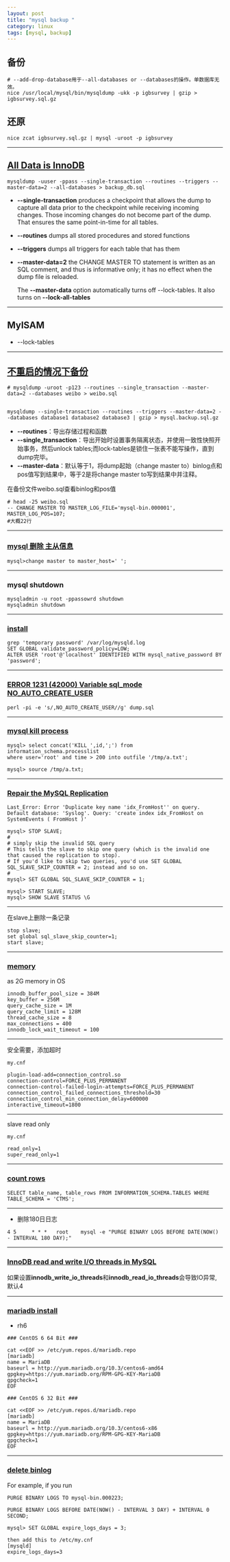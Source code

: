 ```yaml
---
layout: post
title: "mysql backup "
category: linux
tags: [mysql, backup]
---
```


## 备份

```
# --add-drop-database用于--all-databases or --databases的操作。单数据库无效。
nice /usr/local/mysql/bin/mysqldump -ukk -p igbsurvey | gzip > igbsurvey.sql.gz
```

## 还原

```
nice zcat igbsurvey.sql.gz | mysql -uroot -p igbsurvey
```

--- 

## [All Data is InnoDB](https://dba.stackexchange.com/questions/19532/safest-way-to-perform-mysqldump-on-a-live-system-with-active-reads-and-writes)

```
mysqldump -uuser -ppass --single-transaction --routines --triggers --master-data=2 --all-databases > backup_db.sql
```

* **--single-transaction** produces a checkpoint that allows the dump to capture all data prior to the checkpoint while receiving incoming changes. Those incoming changes do not become part of the dump. That ensures the same point-in-time for all tables.

* **--routines** dumps all stored procedures and stored functions

* **--triggers** dumps all triggers for each table that has them

* **--master-data=2** the CHANGE MASTER TO statement is written as an SQL comment, and thus is informative only; it has no effect when the dump file is reloaded. 

    The **--master-data** option automatically turns off --lock-tables. It also turns on **--lock-all-tables**

---

## MyISAM 

* --lock-tables

---

## [不重启的情况下备份](http://lizhenliang.blog.51cto.com/7876557/1669829)

```
# mysqldump -uroot -p123 --routines --single_transaction --master-data=2 --databases weibo > weibo.sql


mysqldump --single-transaction --routines --triggers --master-data=2 --databases database1 database2 database3 | gzip > mysql.backup.sql.gz
```

* **--routines**：导出存储过程和函数
* **--single_transaction**：导出开始时设置事务隔离状态，并使用一致性快照开始事务，然后unlock tables;而lock-tables是锁住一张表不能写操作，直到dump完毕。
* **--master-data**：默认等于1，将dump起始（change master to）binlog点和pos值写到结果中，等于2是将change master to写到结果中并注释。

在备份文件weibo.sql查看binlog和pos值

```
# head -25 weibo.sql
-- CHANGE MASTER TO MASTER_LOG_FILE='mysql-bin.000001', MASTER_LOG_POS=107;
#大概22行
```


---

### [mysql 删除 主从信息](://blog.csdn.net/wulantian/article/details/8463394)


```
mysql>change master to master_host=' ';
```

---

### mysql shutdown

```
mysqladmin -u root -ppassowrd shutdown
mysqladmin shutdown
```

---

### [install](https://dev.mysql.com/downloads/repo/yum/)


```
grep 'temporary password' /var/log/mysqld.log
SET GLOBAL validate_password_policy=LOW;
ALTER USER 'root'@'localhost' IDENTIFIED WITH mysql_native_password BY 'password';
```

--- 


### [ERROR 1231 (42000)  Variable sql_mode NO_AUTO_CREATE_USER](https://stackoverflow.com/questions/55503831/error-1231-42000-with-sql-mode-when-trying-to-import-a-sql-dump-in-mysql-workb)

```
perl -pi -e 's/,NO_AUTO_CREATE_USER//g' dump.sql
```

---


### [mysql kill process](https://stackoverflow.com/questions/1903838/how-do-i-kill-all-the-processes-in-mysql-show-processlist)

```
mysql> select concat('KILL ',id,';') from information_schema.processlist
where user='root' and time > 200 into outfile '/tmp/a.txt';

mysql> source /tmp/a.txt;
```

---


### [Repair the MySQL Replication](https://www.howtoforge.com/how-to-repair-mysql-replication)

```
Last_Error: Error 'Duplicate key name 'idx_FromHost'' on query. Default database: 'Syslog'. Query: 'create index idx_FromHost on SystemEvents ( FromHost )'
```

```
mysql> STOP SLAVE;
#
# simply skip the invalid SQL query
# This tells the slave to skip one query (which is the invalid one that caused the replication to stop). 
# If you'd like to skip two queries, you'd use SET GLOBAL SQL_SLAVE_SKIP_COUNTER = 2; instead and so on.
#
mysql> SET GLOBAL SQL_SLAVE_SKIP_COUNTER = 1;

mysql> START SLAVE;
mysql> SHOW SLAVE STATUS \G
```


---

在slave上删除一条记录

```
stop slave;
set global sql_slave_skip_counter=1;
start slave;
```

---

### [memory](https://stackoverflow.com/questions/1178736/mysql-maximum-memory-usage)

as 2G memory in OS

```
innodb_buffer_pool_size = 384M
key_buffer = 256M
query_cache_size = 1M
query_cache_limit = 128M
thread_cache_size = 8
max_connections = 400
innodb_lock_wait_timeout = 100
```

---

安全需要，添加超时

```
my.cnf 

plugin-load-add=connection_control.so
connection-control=FORCE_PLUS_PERMANENT
connection-control-failed-login-attempts=FORCE_PLUS_PERMANENT
connection_control_failed_connections_threshold=30
connection_control_min_connection_delay=600000
interactive_timeout=1800
```

---

slave read only

```
my.cnf

read_only=1
super_read_only=1
```

---

### [count rows](https://stackoverflow.com/questions/286039/get-record-counts-for-all-tables-in-mysql-database)

```
SELECT table_name, table_rows FROM INFORMATION_SCHEMA.TABLES WHERE TABLE_SCHEMA = 'CTMS';
```

---

+ 删除180日日志

```
4 5     * * *   root    mysql -e "PURGE BINARY LOGS BEFORE DATE(NOW() - INTERVAL 180 DAY);"
```

---

### [InnoDB read and write I/O threads in MySQL](https://www.saotn.org/mysql-innodb-performance-improvement/)


如果设置**innodb_write_io_threads**和**innodb_read_io_threads**会导致IO异常, 默认4


---

### [mariadb install](https://www.itzgeek.com/how-tos/linux/centos-how-tos/how-to-install-mariadb-on-centos-6-rhel-6.html)

+ rh6

```
### CentOS 6 64 Bit ###

cat <<EOF >> /etc/yum.repos.d/mariadb.repo
[mariadb]
name = MariaDB
baseurl = http://yum.mariadb.org/10.3/centos6-amd64
gpgkey=https://yum.mariadb.org/RPM-GPG-KEY-MariaDB
gpgcheck=1
EOF

### CentOS 6 32 Bit ###

cat <<EOF >> /etc/yum.repos.d/mariadb.repo
[mariadb]
name = MariaDB
baseurl = http://yum.mariadb.org/10.3/centos6-x86
gpgkey=https://yum.mariadb.org/RPM-GPG-KEY-MariaDB
gpgcheck=1
EOF
```

---


### [delete binlog](https://gist.github.com/tiagocardosos/0d8e7e95316696be7a400e2c60909c43)



For example, if you run

```
PURGE BINARY LOGS TO mysql-bin.000223;
```

```
PURGE BINARY LOGS BEFORE DATE(NOW() - INTERVAL 3 DAY) + INTERVAL 0 SECOND;
```

```
mysql> SET GLOBAL expire_logs_days = 3;
```

```
then add this to /etc/my.cnf
[mysqld]
expire_logs_days=3
```


